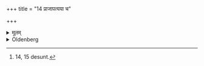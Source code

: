 +++
title = "14 प्राजापत्यया च"

+++

<details><summary>मूलम्</summary>

प्राजापत्यया च १४
</details>

<details><summary>Oldenberg</summary>

14 [^fn_992]. And with the (verse) sacred to Prajāpati.

[^fn_992]: 14, 15 desunt.
</details>
